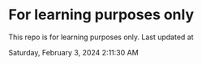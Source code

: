 # For learning purposes only
This repo is for learning purposes only.
Last updated at

Saturday, February 3, 2024 2:11:30 AM

